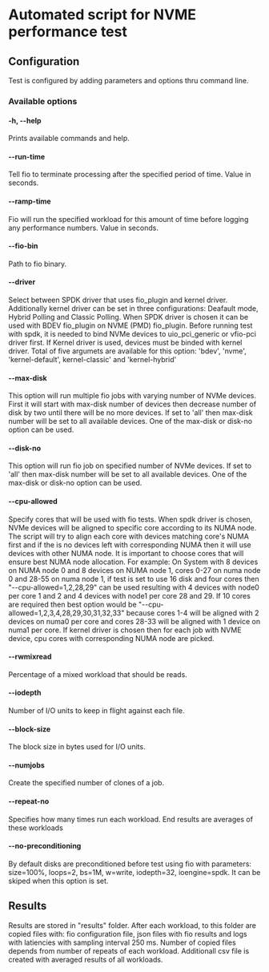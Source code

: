 # Automated script for NVME performance test

## Configuration
Test is configured by adding parameters and options thru command line.

### Available options

#### -h, --help
Prints available commands and help.

#### --run-time
Tell fio to terminate processing after the specified period of time. Value in seconds.

#### --ramp-time
Fio will run the specified workload for this amount of time before logging any performance numbers.
Value in seconds.

#### --fio-bin
Path to fio binary.

#### --driver
Select between SPDK driver that uses fio_plugin and kernel driver. Additionally kernel driver can be set
in three configurations:
Deafault mode, Hybrid Polling and Classic Polling. When SPDK driver is chosen it can be used with
BDEV fio_plugin on NVME (PMD) fio_plugin. Before running test with spdk, it is needed to bind NVMe
devices to uio_pci_generic or vfio-pci driver first. If Kernel driver is used, devices must be binded
with kernel driver. Total of five argumets are available for this option:
'bdev', 'nvme', 'kernel-default', kernel-classic' and 'kernel-hybrid'

#### --max-disk
This option will run multiple fio jobs with varying number of NVMe devices. First it will start with
max-disk number of devices then decrease number of disk by two until there will be no more devices.
If set to 'all' then max-disk number will be set to all available devices.
One of the max-disk or disk-no option can be used.

#### --disk-no
This option will run fio job on specified number of NVMe devices. If set to 'all' then max-disk number
will be set to all available devices. One of the max-disk or disk-no option can be used.

#### --cpu-allowed
Specify cores that will be used with fio tests. When spdk driver is chosen, NVMe devices will be aligned
to specific core according to its NUMA node. The script will try to align each core with devices matching
core's NUMA first and if the is no devices left with corresponding NUMA then it will use devices with other
NUMA node. It is important to choose cores that will ensure best NUMA node allocation. For example:
On System with 8 devices on NUMA node 0 and 8 devices on NUMA node 1, cores 0-27 on numa node 0 and 28-55
on numa node 1, if test is set to use 16 disk and four cores then "--cpu-allowed=1,2,28,29" can be used
resulting with 4 devices with node0 per core 1 and 2 and 4 devices with node1 per core 28 and 29. If 10 cores
are required then best option would be "--cpu-allowed=1,2,3,4,28,29,30,31,32,33" because cores 1-4 will be
aligned with 2 devices on numa0 per core and cores 28-33 will be aligned with 1 device on numa1 per core.
If kernel driver is chosen then for each job with NVME device, cpu cores with corresponding NUMA node are picked.

#### --rwmixread
Percentage of a mixed workload that should be reads.

#### --iodepth
Number of I/O units to keep in flight against each file.

#### --block-size
The block size in bytes used for I/O units.

#### --numjobs
Create the specified number of clones of a job.

#### --repeat-no
Specifies how many times run each workload. End results are averages of these workloads

#### --no-preconditioning
By default disks are preconditioned before test using fio with parameters: size=100%, loops=2, bs=1M, w=write,
iodepth=32, ioengine=spdk. It can be skiped when this option is set.

## Results
Results are stored in "results" folder. After each workload, to this folder are copied files with:
fio configuration file, json files with fio results and logs with latiencies with sampling interval 250 ms.
Number of copied files depends from number of repeats of each workload. Additionall csv file is created with averaged
results of all workloads.
